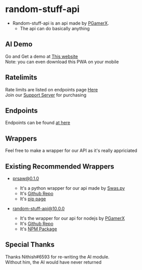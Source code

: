 # random-stuff-api
* Random-stuff-api is an api made by [PGamerX](https://pgamerx.com).
  * The api can do basically anything

## AI Demo
Go and Get a demo at [This website](https://chat.pgamerx.com)            
Note: you can even download this PWA on your mobile


## Ratelimits
Rate limits are listed on endpoints page [Here](https://api.pgamerx.com/endpoints)                    
Join our [Support Server](https://pgamerx.com.discord) for purchasing

## Endpoints 
Endpoints can be found [at here](https://api.pgamerx.com/endpoints)

## Wrappers
Feel free to make a wrapper for our API as it's really appriciated 

## Existing Recommended Wrappers
* prsaw@0.1.0
  * It's a python wrapper for our api made by [Swas.py](https://github.com/codewithswastik)
  * It's [Github Repo](https://github.com/CodeWithSwastik/prsaw)
  * It's [pip page](https://pypi.org/project/prsaw)
  
* random-stuff-api@10.0.0
  * It's the wrapper for our api for nodejs by [PGamerX](https://github.com/pgamerxdev)
  * It's [Github Repo](https://github.com/pgamerxstudio/projects/tree/api-wrapper)
  * It's [NPM Package](https://npmjs.org/random-stuff-api)
  
## Special Thanks
Thanks Nithish#6593 for re-writing the AI module.     
Without him, the AI would have never returned
